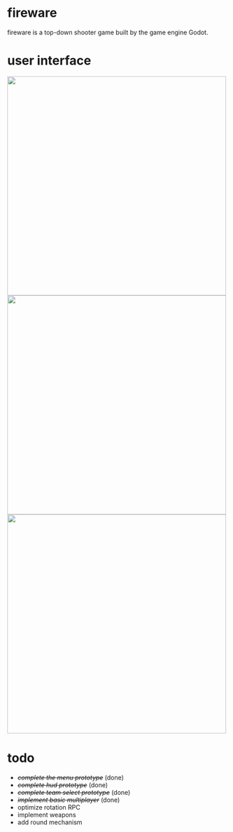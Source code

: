 # fireware

fireware is a top-down shooter game built by the game engine Godot.

# user interface
<img src="https://user-images.githubusercontent.com/57678928/124387380-0e46a900-dce7-11eb-821c-9bd260b72181.png" width="500"><br/>
<img src="https://user-images.githubusercontent.com/57678928/124387393-23bbd300-dce7-11eb-9571-f78087da6ebf.png" width="500"><br/>
<img src="https://user-images.githubusercontent.com/57678928/124387402-3209ef00-dce7-11eb-89aa-9e0449c83e57.png" width="500"><br/>

# todo
- ~~_complete the menu prototype_~~ (done)
- ~~_complete hud prototype_~~ (done)
- ~~_complete team select prototype_~~ (done)
- ~~_implement basic multiplayer_~~ (done)
- optimize rotation RPC
- implement weapons
- add round mechanism 
